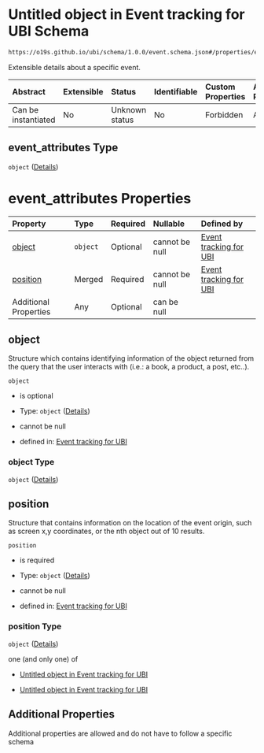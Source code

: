 # Untitled object in Event tracking for UBI Schema

```txt
https://o19s.github.io/ubi/schema/1.0.0/event.schema.json#/properties/event_attributes
```

Extensible details about a specific event.

| Abstract            | Extensible | Status         | Identifiable | Custom Properties | Additional Properties | Access Restrictions | Defined In                                                                      |
| :------------------ | :--------- | :------------- | :----------- | :---------------- | :-------------------- | :------------------ | :------------------------------------------------------------------------------ |
| Can be instantiated | No         | Unknown status | No           | Forbidden         | Allowed               | none                | [event.schema.json\*](../../out/1.0.0/event.schema.json "open original schema") |

## event\_attributes Type

`object` ([Details](event-properties-event_attributes.md))

# event\_attributes Properties

| Property              | Type     | Required | Nullable       | Defined by                                                                                                                                                                                      |
| :-------------------- | :------- | :------- | :------------- | :---------------------------------------------------------------------------------------------------------------------------------------------------------------------------------------------- |
| [object](#object)     | `object` | Optional | cannot be null | [Event tracking for UBI](event-properties-event_attributes-properties-object.md "https://o19s.github.io/ubi/schema/1.0.0/event.schema.json#/properties/event_attributes/properties/object")     |
| [position](#position) | Merged   | Required | cannot be null | [Event tracking for UBI](event-properties-event_attributes-properties-position.md "https://o19s.github.io/ubi/schema/1.0.0/event.schema.json#/properties/event_attributes/properties/position") |
| Additional Properties | Any      | Optional | can be null    |                                                                                                                                                                                                 |

## object

Structure which contains identifying information of the object returned from the query that the user interacts with (i.e.: a book, a product, a post, etc..).

`object`

* is optional

* Type: `object` ([Details](event-properties-event_attributes-properties-object.md))

* cannot be null

* defined in: [Event tracking for UBI](event-properties-event_attributes-properties-object.md "https://o19s.github.io/ubi/schema/1.0.0/event.schema.json#/properties/event_attributes/properties/object")

### object Type

`object` ([Details](event-properties-event_attributes-properties-object.md))

## position

Structure that contains information on the location of the event origin, such as screen x,y coordinates, or the nth object out of 10 results.

`position`

* is required

* Type: `object` ([Details](event-properties-event_attributes-properties-position.md))

* cannot be null

* defined in: [Event tracking for UBI](event-properties-event_attributes-properties-position.md "https://o19s.github.io/ubi/schema/1.0.0/event.schema.json#/properties/event_attributes/properties/position")

### position Type

`object` ([Details](event-properties-event_attributes-properties-position.md))

one (and only one) of

* [Untitled object in Event tracking for UBI](event-properties-event_attributes-properties-position-oneof-0.md "check type definition")

* [Untitled object in Event tracking for UBI](event-properties-event_attributes-properties-position-oneof-1.md "check type definition")

## Additional Properties

Additional properties are allowed and do not have to follow a specific schema
